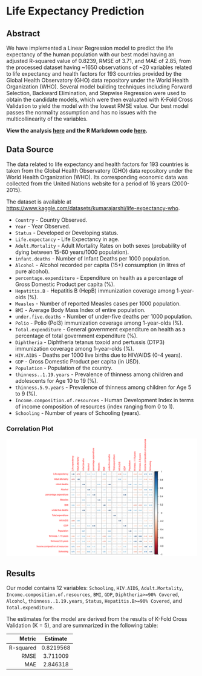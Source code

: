 # Life Expectancy Prediction

## Abstract
We have implemented a Linear Regression model to predict the life expectancy of the human population with our best model having an adjusted R-squared value of 0.8239, RMSE of 3.71, and MAE of 2.85, from the processed dataset having ~1650 observations  of ~20 variables related to life expectancy and health factors for 193 countries provided by the Global Health Observatory (GHO) data repository under the World Health Organization (WHO). Several model building techniques including Forward Selection, Backward Elimination, and Stepwise Regression were used to obtain the candidate models, which were then evaluated with K-Fold Cross Validation to yield the model with the lowest RMSE value. Our best model passes the normality assumption and has no issues with the multicollinearity of the variables.

**View the analysis [here](https://github.com/Vipul97/life-expectancy-prediction/blob/main/life_expectancy_prediction.pdf) and the R Markdown code [here](https://github.com/Vipul97/life-expectancy-prediction/blob/main/life_expectancy_prediction.Rmd).**

## Data Source
The data related to life expectancy and health factors for 193 countries is taken from the Global Health Observatory (GHO) data repository under the World Health Organization (WHO). Its corresponding economic data was collected from the United Nations website for a period of 16 years (2000-2015).

The dataset is available at https://www.kaggle.com/datasets/kumarajarshi/life-expectancy-who.

+ `Country` - Country Observed.
+ `Year` - Year Observed.
+ `Status` - Developed or Developing status.
+ `Life.expectancy` - Life Expectancy in age.
+ `Adult.Mortality` - Adult Mortality Rates on both sexes (probability of dying between 15-60 years/1000 population).
+ `infant.deaths` - Number of Infant Deaths per 1000 population.
+ `Alcohol` - Alcohol recorded per capita (15+) consumption (in litres of pure alcohol).
+ `percentage.expenditure` - Expenditure on health as a percentage of Gross Domestic Product per capita (%).
+ `Hepatitis.B` - Hepatitis B (HepB) immunization coverage among 1-year-olds (%).
+ `Measles` - Number of reported Measles cases per 1000 population.
+ `BMI` - Average Body Mass Index of entire population.
+ `under.five.deaths` - Number of under-five deaths per 1000 population.
+ `Polio` - Polio (Pol3) immunization coverage among 1-year-olds (%).
+ `Total.expenditure` - General government expenditure on health as a percentage of total government expenditure (%).
+ `Diphtheria` - Diphtheria tetanus toxoid and pertussis (DTP3) immunization coverage among 1-year-olds (%).
+ `HIV.AIDS` - Deaths per 1000 live births due to HIV/AIDS (0-4 years).
+ `GDP` - Gross Domestic Product per capita (in USD).
+ `Population` - Population of the country.
+ `thinness..1.19.years` - Prevalence of thinness among children and adolescents for Age 10 to 19 (%).
+ `thinness.5.9.years` - Prevalence of thinness among children for Age 5 to 9 (%).
+ `Income.composition.of.resources` - Human Development Index in terms of income composition of resources (index ranging from 0 to 1).
+ `Schooling` - Number of years of Schooling (years).

### Correlation Plot

![Correlation Plot](correlation.png)

## Results

Our model contains 12 variables: `Schooling`, `HIV.AIDS`, `Adult.Mortality`, `Income.composition.of.resources`, `BMI`, `GDP`, `Diphtheria>=90% Covered`, `Alcohol`, `thinness..1.19.years`, `Status`, `Hepatitis.B>=90% Covered`, and `Total.expenditure`.

The estimates for the model are derived from the results of K-Fold Cross Validation (K = 5), and are summarized in the following table:

|  Metric   | Estimate  |
|----------:|:---------:|
| R-squared | 0.8219568 |
| RMSE      | 3.711009  |
| MAE       | 2.846318  |
